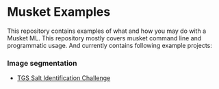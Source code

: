 # Musket Examples

This repository contains examples of what and how you may do with a Musket ML. This repository mostly covers musket command line and programmatic usage. And currently contains following example projects:

### Image segmentation

* [TGS Salt Identification Challenge](./salt/README.md)
